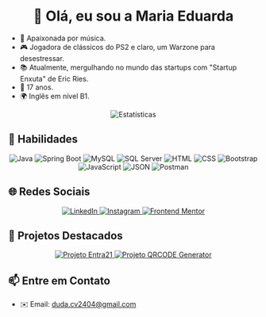 <h1 align="center">👋 Olá, eu sou a Maria Eduarda</h1>

- 🎸 Apaixonada por música.
- 🎮 Jogadora de clássicos do PS2 e claro, um Warzone para desestressar.
- 📚 Atualmente, mergulhando no mundo das startups com "Startup Enxuta" de Eric Ries.
- 🚀 17 anos.
- 🌍 Inglês em nível B1.

<p align="center">
  <img src="https://github-readme-stats.vercel.app/api?username=vmC0sta&show_icons=true&theme=dark" alt="Estatísticas">
</p>

## 🚀 Habilidades
<div align="center">
  <img src="https://img.shields.io/badge/Java-red?logo=java&style=for-the-badge" alt="Java">
  <img src="https://img.shields.io/badge/Spring%20Boot-brightgreen?logo=spring&style=for-the-badge" alt="Spring Boot">
  <img src="https://img.shields.io/badge/MySQL-blue?logo=mysql&style=for-the-badge" alt="MySQL">
  <img src="https://img.shields.io/badge/SQL%20Server-blue?logo=microsoft-sql-server&style=for-the-badge" alt="SQL Server">
  <img src="https://img.shields.io/badge/HTML-blue?logo=html5&style=for-the-badge" alt="HTML">
  <img src="https://img.shields.io/badge/CSS-blue?logo=css3&style=for-the-badge" alt="CSS">
  <img src="https://img.shields.io/badge/Bootstrap-purple?logo=bootstrap&style=for-the-badge" alt="Bootstrap">
  <img src="https://img.shields.io/badge/JavaScript-yellow?logo=javascript&style=for-the-badge" alt="JavaScript">
  <img src="https://img.shields.io/badge/JSON-brightgreen?logo=json&style=for-the-badge" alt="JSON">
  <img src="https://img.shields.io/badge/Postman-orange?logo=postman&style=for-the-badge" alt="Postman">
</div>

## 🌐 Redes Sociais
<p align="center">
  <a href="https://www.linkedin.com/in/maria-eduarda-vieira-da-costa-954b951a5/">
    <img src="https://img.shields.io/badge/LinkedIn-0077B5?style=for-the-badge&logo=linkedin&logoColor=white" alt="LinkedIn">
  </a>
  <a href="https://www.instagram.com/vm_c0sta/">
    <img src="https://img.shields.io/badge/Instagram-E4405F?style=for-the-badge&logo=instagram&logoColor=white" alt="Instagram">
  </a>
  <a href="https://www.frontendmentor.io/profile/vmC0sta">
    <img src="https://img.shields.io/badge/Frontend%20Mentor-20232A?style=for-the-badge&logo=frontendmentor&logoColor=white" alt="Frontend Mentor">
  </a>
</p>

## 📝 Projetos Destacados
<div align="center">
  <a href="https://github.com/vmC0sta/Entra21">
    <img src="https://github-readme-stats.vercel.app/api/pin/?username=vmC0sta&repo=Entra21&theme=dark" alt="Projeto Entra21">
  </a>
  <a href="https://github.com/vmC0sta/QR-CODE">
    <img src="https://github-readme-stats.vercel.app/api/pin/?username=vmC0sta&repo=QR-CODE&theme=dark" alt="Projeto QRCODE Generator">
  </a>
</div>

## 📫 Entre em Contato
- ✉️ Email: duda.cv2404@gmail.com
